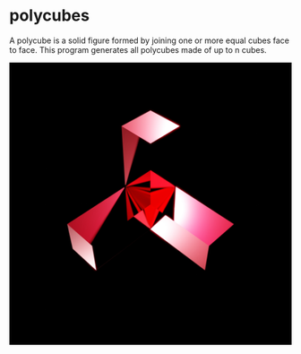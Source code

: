 # polycubes
A polycube is a solid figure formed by joining one or more equal cubes face to face. This program generates all polycubes made of up to n cubes. 

![polycube](https://github.com/nepyope/polycubes/blob/main/90.jpg)
